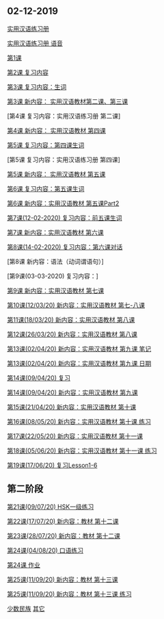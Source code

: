 ## 02-12-2019

[实用汉语练习册](https://dan3011.github.io/regular/Practical_Chinese_Workbook1.pdf)

[实用汉语练习册 语音](https://www.ximalaya.com/waiyu/24537229/)

[第1课](https://dan3011.github.io/regular/Lesson1_Alex.pdf)

[第2课 复习内容](https://dan3011.github.io/regular/Review1.pdf)

[第3课 复习内容：生词](https://dan3011.github.io/regular/Lesson2_newwords.pdf)

[第3课 新内容： 实用汉语教材第二课、第三课](https://dan3011.github.io/regular/hanyu.pdf)

[第4课 复习内容：实用汉语练习册 第二课]

[第4课 新内容： 实用汉语教材 第四课](https://dan3011.github.io/regular/hanyu_4and5.pdf)

[第5课 复习内容：第四课生词](https://dan3011.github.io/regular/Lesson4_newwords.pdf)

[第5课 复习内容：实用汉语练习册 第四课]

[第5课 新内容： 实用汉语教材 第五课](https://dan3011.github.io/regular/hanyu_4and5.pdf)

[第6课 复习内容：第五课生词](https://dan3011.github.io/regular/Lesson5_newwords.pdf)

[第6课 新内容：实用汉语教材 第五课Part2](https://dan3011.github.io/regular/hanyu_4and5.pdf)

[第7课(12-02-2020) 复习内容：前五课生词](https://dan3011.github.io/regular/Review_6Lessons.pdf)

[第7课 新内容：实用汉语教材 第六课](https://dan3011.github.io/regular/hanyu_6.pdf)

[第8课(14-02-2020) 复习内容：第六课对话](https://dan3011.github.io/regular/Lesson6_newwords.pdf)

[第8课 新内容：语法（动词谓语句）]

[第9课(03-03-2020) 复习内容：]

[第9课 新内容：实用汉语教材 第七课](https://dan3011.github.io/regular/Lesson7_Grammar.pdf)

[第10课(12/03/20) 新内容：实用汉语教材 第七-八课](https://dan3011.github.io/regular/Lesson120320.pdf)

[第11课(18/03/20) 新内容：实用汉语教材 第八课](https://dan3011.github.io/regular/Lesson180320.pdf)

[第12课(26/03/20) 新内容：实用汉语教材 第八课](https://dan3011.github.io/regular/Lesson12_260320.pdf)

[第13课(02/04/20) 新内容：实用汉语教材 第九课 笔记](https://dan3011.github.io/regular/Lesson13_020420.pdf)

[第13课(02/04/20) 新内容：实用汉语教材 第九课 日期](https://dan3011.github.io/regular/Lesson13_Date.pdf)

[第14课(09/04/20) 复习](https://dan3011.github.io/regular/Exercise_L8-9_Answer.pdf)

[第14课(09/04/20) 新内容：实用汉语教材 第九课](https://dan3011.github.io/regular/Lesson14_090420.pdf)

[第15课(21/04/20) 新内容：实用汉语教材 第十课](https://dan3011.github.io/regular/Lesson15_210420_withnotes.pdf) 

[第16课(08/05/20) 新内容：实用汉语教材 第十课 练习](https://dan3011.github.io/regular/Lesson16_080520_withnotes.pdf) 

[第17课(22/05/20) 新内容：实用汉语教材 第十一课](https://dan3011.github.io/regular/Lesson17&18_withnotes.pdf) 

[第18课(05/06/20) 新内容：实用汉语教材 第十一课 练习](https://dan3011.github.io/regular/Lesson17&18_withnotes.pdf) 

[第19课(17/06/20) 复习Lesson1-6](https://dan3011.github.io/regular/Lesson19_ReviewLesson1-6.pdf) 

## 第二阶段

[第21课(09/07/20) HSK一级练习](https://dan3011.github.io/regular/Lesson21_HSK1.pdf) 

[第22课(17/07/20) 新内容：教材 第十二课](https://dan3011.github.io/regular/Lesson22_170720_withnotes.pdf) 

[第23课(28/07/20) 新内容：教材 第十二课](https://dan3011.github.io/regular/Lesson23_280720_withnotes.pdf) 

[第24课(04/08/20) 口语练习](https://dan3011.github.io/regular/Lesson24_040820.pdf) 

[第24课 作业](https://dan3011.github.io/regular/Homework.pdf) 

[第25课(11/09/20) 新内容：教材 第十三课](https://dan3011.github.io/regular/Lesson25_110920.pdf) 

[第25课(11/09/20) 新内容：教材 第十三课 练习](https://dan3011.github.io/regular/Lesson26_210920.pdf) 



[少数民族](https://www.chinahighlights.com/travelguide/nationality/)
[其它](https://dan3011.github.io/adults)

